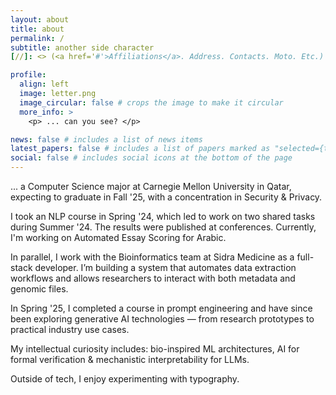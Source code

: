 ```yaml
---
layout: about
title: about
permalink: /
subtitle: another side character 
[//]: <> (<a href='#'>Affiliations</a>. Address. Contacts. Moto. Etc.)

profile:
  align: left
  image: letter.png
  image_circular: false # crops the image to make it circular
  more_info: >
    <p> ... can you see? </p>

news: false # includes a list of news items
latest_papers: false # includes a list of papers marked as "selected={true}"
social: false # includes social icons at the bottom of the page
---
```

... a Computer Science major at Carnegie Mellon University in Qatar, expecting to graduate in Fall '25, with a concentration in Security & Privacy.

I took an NLP course in Spring '24, which led to work on two shared tasks during Summer '24. The results were published at conferences. Currently, I'm working on Automated Essay Scoring for Arabic.

In parallel, I work with the Bioinformatics team at Sidra Medicine as a full-stack developer. I’m building a system that automates data extraction workflows and allows researchers to interact with both metadata and genomic files.

In Spring '25, I completed a course in prompt engineering and have since been exploring generative AI technologies — from research prototypes to practical industry use cases.

My intellectual curiosity includes: bio-inspired ML architectures, AI for formal verification & mechanistic interpretability for LLMs.

Outside of tech, I enjoy experimenting with typography.

